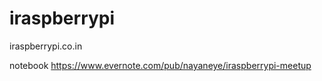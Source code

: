 iraspberrypi
============

iraspberrypi.co.in

notebook https://www.evernote.com/pub/nayaneye/iraspberrypi-meetup

